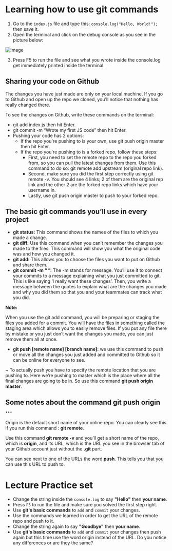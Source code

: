 # Learning how to use git commands
1. Go to the `index.js` file and type this: `console.log("Hello, World!");` then save it.
2. Open the terminal and click on the debug console as you see in the picture below:

![image](https://user-images.githubusercontent.com/47659847/83018829-9495b380-a02e-11ea-9979-4d9b3735af61.png)

3. Press F5 to run the file and see what you wrote inside the console.log get immediately printed inside the terminal. 


## Sharing your code on Github
The changes you have just made are only on your local machine. If you go to Github and open up the repo we cloned, you’ll notice that nothing has really changed there.

To see the changes on Github, write these commands on the terminal:
- git add index.js then hit Enter.
- git commit -m “Wrote my first JS code” then hit Enter.
- Pushing your code has 2 options:
  - If the repo you're pushing to is your own, use git push origin master then hit Enter.
  - If the repo you're pushing to is a forked repo, follow these steps:
    - First, you need to set the remote repo to the repo you forked from, so you can pull the latest changes from them. Use this command to do so: git remote add upstream (original repo link).
    - Second, make sure you did the first step correctly using git remote -v. You should see 4 links; 2 of them are the original rep link and the other 2 are the forked repo links which have your username in.
    - Lastly, use git push origin master to push to your forked repo.

## The basic git commands you’ll use in every project
- **git status:** This command shows the names of the files to which you made a change.
- **git diff:** Use this command when you can’t remember the changes you made to the files. This command will show you what the original code was and how you changed it.
- **git add:** This allows you to choose the files you want to put on Github and share them.
- **git commit -m “ ”:** The -m stands for message. You’ll use it to connect your commits to a message explaining what you just committed to git. This is like saying ‘I really want these changes’. Then, you write a message between the quotes to explain what are the changes you made and why you did them so that you and your teammates can track what you did.


**Note:**

When you use the git add command, you will be preparing or staging the files you added for a commit. You will have the files in something called the staging area which allows you to easily remove files. If you put any file there by mistake or you just don’t want the changes you made, you can just remove them all at once.

- **git push [remote name] [branch name]:** we use this command to push or move all the changes you just added and committed to Github so it can be online for everyone to see.

~ To actually push you have to specify the remote location that you are pushing to. Here we’re pushing to master which is the place where all the final changes are going to be in. So use this command **git push origin master**.


## Some notes about the command git push origin ...
Origin is the default short name of your online repo. You can clearly see this if you run this command : **git remote**.

Use this command **git remote -v** and you’ll get a short name of the repo, which is **origin**, and its URL, which is the URL you see in the browser tab of your Github account just without the **.git** part.

You can see next to one of the URLs the word **push**. This tells you that you can use this URL to push to.


# Lecture Practice set
- Change the string inside the `console.log` to say **"Hello"** then **your name**.
- Press `F5` to run the file and make sure you solved the first step right.
- Use **git's basic commands** to `add` and `commit` your changes.
- Use the commands we learned in order to get the URL of the remote repo and push to it.
- Change the string again to say **"Goodbye"** then **your name**.
- Use **git's basic commands** to `add` and `commit` your changes then push again but this time use the word origin instead of the URL. Do you notice any differences or are they the same?
